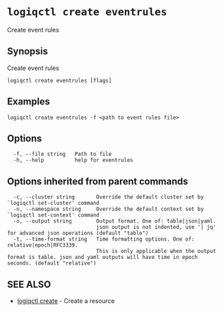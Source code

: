 # `logiqctl create eventrules`

Create event rules

## Synopsis

Create event rules

```
logiqctl create eventrules [flags]
```

## Examples

```
logiqctl create eventrules -f <path to event rules file>
```

## Options

```
  -f, --file string   Path to file
  -h, --help          help for eventrules
```

## Options inherited from parent commands

```
  -c, --cluster string       Override the default cluster set by `logiqctl set-cluster' command
  -n, --namespace string     Override the default context set by `logiqctl set-context' command
  -o, --output string        Output format. One of: table|json|yaml. 
                             json output is not indented, use '| jq' for advanced json operations (default "table")
  -t, --time-format string   Time formatting options. One of: relative|epoch|RFC3339. 
                             This is only applicable when the output format is table. json and yaml outputs will have time in epoch seconds. (default "relative")
```

## SEE ALSO

* [logiqctl create](/create/logiqctl_create)	 - Create a resource

